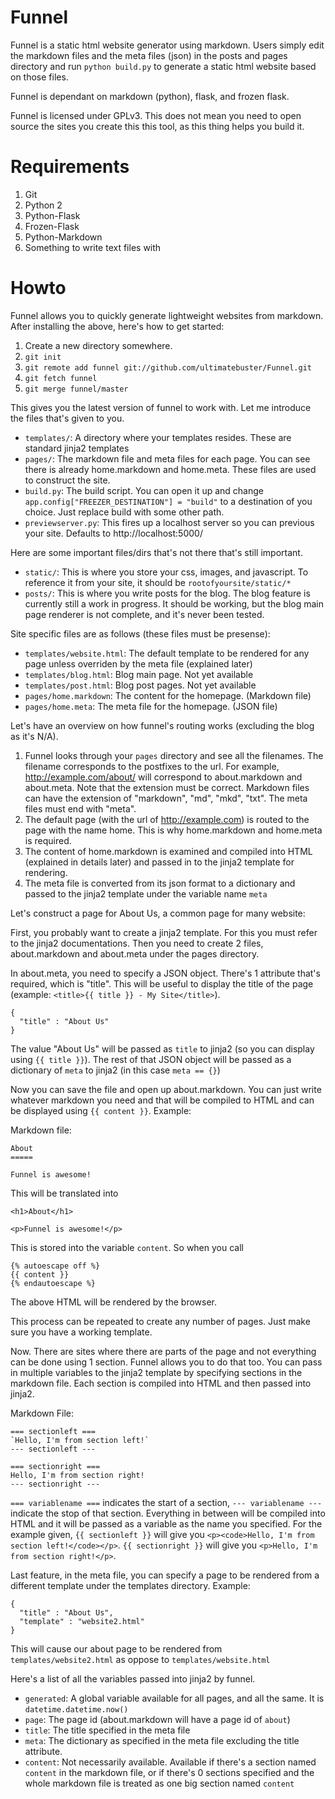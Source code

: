 Funnel
======

Funnel is a static html website generator using markdown. Users simply edit
the markdown files and the meta files (json) in the posts and pages directory
and run `python build.py` to generate a static html website based on those
files.

Funnel is dependant on markdown (python), flask, and frozen flask.

Funnel is licensed under GPLv3. This does not mean you need to open source the
sites you create this this tool, as this thing helps you build it.


Requirements
===========

 1. Git
 2. Python 2
 3. Python-Flask
 4. Frozen-Flask
 5. Python-Markdown
 6. Something to write text files with

Howto
=====

Funnel allows you to quickly generate lightweight websites from markdown. After
installing the above, here's how to get started:

 1. Create a new directory somewhere.
 2. `git init`
 3. `git remote add funnel git://github.com/ultimatebuster/Funnel.git`
 4. `git fetch funnel`
 5. `git merge funnel/master`

This gives you the latest version of funnel to work with. Let me introduce the
files that's given to you.

 - `templates/`: A directory where your templates resides. These are standard
   jinja2 templates
 - `pages/`: The markdown file and meta files for each page. You can see there
   is already home.markdown and home.meta. These files are used to construct
   the site.
 - `build.py`: The build script. You can open it up and change
   `app.config["FREEZER_DESTINATION"] = "build"` to a destination of you choice.
   Just replace build with some other path.
 - `previewserver.py`: This fires up a localhost server so you can previous your
   site. Defaults to http://localhost:5000/

Here are some important files/dirs that's not there that's still important.

 - `static/`: This is where you store your css, images, and javascript. To
   reference it from your site, it should be `rootofyoursite/static/*`
 - `posts/`: This is where you write posts for the blog. The blog feature is
   currently still a work in progress. It should be working, but the blog main
   page renderer is not complete, and it's never been tested.

Site specific files are as follows (these files must be presense):

 - `templates/website.html`: The default template to be rendered for any page
   unless overriden by the meta file (explained later)
 - `templates/blog.html`: Blog main page. Not yet available
 - `templates/post.html`: Blog post pages. Not yet available
 - `pages/home.markdown`: The content for the homepage. (Markdown file)
 - `pages/home.meta`: The meta file for the homepage. (JSON file)

Let's have an overview on how funnel's routing works
(excluding the blog as it's N/A).

 1. Funnel looks through your `pages` directory and see all the filenames. The
    filename corresponds to the postfixes to the url. For example,
    http://example.com/about/ will correspond to about.markdown and about.meta.
    Note that the extension must be correct. Markdown files can have the
    extension of "markdown", "md", "mkd", "txt". The meta files must end with
    "meta".
 2. The default page (with the url of http://example.com) is routed to the page
    with the name home. This is why home.markdown and home.meta is required.
 3. The content of home.markdown is examined and compiled into HTML (explained
    in details later) and passed in to the jinja2 template for rendering.
 4. The meta file is converted from its json format to a dictionary and passed
    to the jinja2 template under the variable name `meta`

Let's construct a page for About Us, a common page for many website:

First, you probably want to create a jinja2 template. For this you must refer
to the jinja2 documentations. Then you need to create 2 files, about.markdown
and about.meta under the pages directory.

In about.meta, you need to specify a JSON object. There's 1 attribute that's
required, which is "title". This will be useful to display the title of the page
(example: `<title>{{ title }} - My Site</title>`).

    {
      "title" : "About Us"
    }

The value "About Us" will be passed as `title` to jinja2 (so you can display
using `{{ title }}`). The rest of that JSON object will be passed as a
dictionary of `meta` to jinja2 (in this case `meta == {}`)

Now you can save the file and open up about.markdown. You can just write
whatever markdown you need and that will be compiled to HTML and can be
displayed using `{{ content }}`. Example:

Markdown file:

    About
    =====

    Funnel is awesome!

This will be translated into

    <h1>About</h1>

    <p>Funnel is awesome!</p>

This is stored into the variable `content`. So when you call

    {% autoescape off %}
    {{ content }}
    {% endautoescape %}

The above HTML will be rendered by the browser.

This process can be repeated to create any number of pages. Just make sure you
have a working template.

Now. There are sites where there are parts of the page and not everything can be
done using 1 section. Funnel allows you to do that too. You can pass in multiple
variables to the jinja2 template by specifying sections in the markdown file.
Each section is compiled into HTML and then passed into jinja2.

Markdown File:

    === sectionleft ===
    `Hello, I'm from section left!`
    --- sectionleft ---

    === sectionright ===
    Hello, I'm from section right!
    --- sectionright ---

`=== variablename ===` indicates the start of a section, `--- variablename ---`
indicate the stop of that section. Everything in between will be compiled into
HTML and it will be passed as a variable as the name you specified. For the
example given, `{{ sectionleft }}` will give you
`<p><code>Hello, I'm from section left!</code></p>`. `{{ sectionright }}` will
give you `<p>Hello, I'm from section right!</p>`.

Last feature, in the meta file, you can specify a page to be rendered from a
different template under the templates directory. Example:

    {
      "title" : "About Us",
      "template" : "website2.html"
    }

This will cause our about page to be rendered from `templates/website2.html` as
oppose to `templates/website.html`

Here's a list of all the variables passed into jinja2 by funnel.

 - `generated`: A global variable available for all pages, and all the same. It
   is `datetime.datetime.now()`
 - `page`: The page id (about.markdown will have a page id of `about`)
 - `title`: The title specified in the meta file
 - `meta`: The dictionary as specified in the meta file excluding the title
   attribute.
 - `content`: Not necessarily available. Available if there's a section named
   `content` in the markdown file, or if there's 0 sections specified and the
   whole markdown file is treated as one big section named `content`
